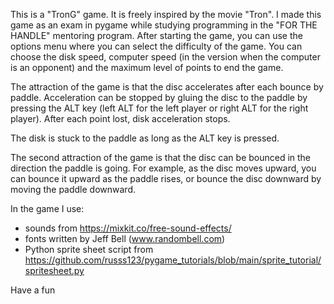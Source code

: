 This is a "TronG" game. It is freely inspired by the movie "Tron".
I made this game as an exam in pygame while studying programming in the "FOR THE HANDLE" mentoring program.
After starting the game, you can use the options menu where you can select the difficulty of the game. You can choose the disk speed, computer speed (in the version when the computer is an opponent) and the maximum level of points to end the game.

The attraction of the game is that the disc accelerates after each bounce by paddle. Acceleration can be stopped by gluing the disc to the paddle by pressing the ALT key (left ALT for the left player or right ALT for the right player).
After each point lost, disk acceleration stops.

The disk is stuck to the paddle as long as the ALT key is pressed.

The second attraction of the game is that the disc can be bounced in the direction the paddle is going. For example, as the disc moves upward, you can bounce it upward as the paddle rises, or bounce the disc downward by moving the paddle downward.

In the game I use:
 - sounds from https://mixkit.co/free-sound-effects/
- fonts written by Jeff Bell (www.randombell.com)
- Python sprite sheet script from https://github.com/russs123/pygame_tutorials/blob/main/sprite_tutorial/spritesheet.py

Have a fun
